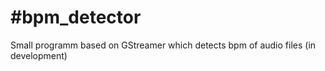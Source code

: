 #bpm_detector
=================

Small programm based on GStreamer which detects bpm of audio files (in development) 
